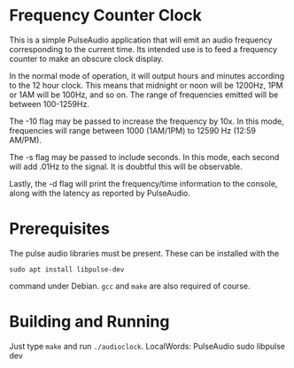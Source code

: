 # Frequency Counter Clock

This is a simple PulseAudio application that will emit an audio
frequency corresponding to the current time.  Its intended use is to
feed a frequency counter to make an obscure clock display.

In the normal mode of operation, it will output hours and minutes
according to the 12 hour clock.  This means that midnight or noon will be
1200Hz, 1PM or 1AM will be 100Hz, and so on.  The range of frequencies
emitted will be between 100-1259Hz.

The -10 flag may be passed to increase the frequency by 10x.  In this
mode, frequencies will range between 1000 (1AM/1PM) to 12590 Hz (12:59
AM/PM).

The -s flag may be passed to include seconds.  In this mode, each
second will add .01Hz to the signal.  It is doubtful this will be
observable.

Lastly, the -d flag will print the frequency/time information to the
console, along with the latency as reported by PulseAudio.

# Prerequisites
The pulse audio libraries must be present.  These can be installed
with the
```
sudo apt install libpulse-dev
```
command under Debian.  `gcc` and `make` are also required of course.

# Building and Running
Just type `make` and run `./audioclock`.
LocalWords:  PulseAudio sudo libpulse dev
